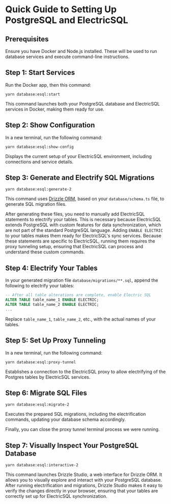 # Quick Guide to Setting Up PostgreSQL and ElectricSQL

## Prerequisites

Ensure you have Docker and Node.js installed. These will be used to run database services and execute command-line instructions.

## Step 1: Start Services

Run the Docker app, then this command:

```shell
yarn database:esql:start
```

This command launches both your PostgreSQL database and ElectricSQL services in Docker, making them ready for use.

## Step 2: Show Configuration

In a new terminal, run the following command:

```shell
yarn database:esql:show-config
```

Displays the current setup of your ElectricSQL environment, including connections and service details.

## Step 3: Generate and Electrify SQL Migrations

```shell
yarn database:esql:generate-2
```

This command uses [Drizzle ORM](https://orm.drizzle.team/docs), based on your `database/schema.ts` file, to generate SQL migration files.

After generating these files, you need to manually add ElectricSQL statements to electrify your tables. This is necessary because ElectricSQL extends PostgreSQL with custom features for data synchronization, which are not part of the standard PostgreSQL language. Adding `ENABLE ELECTRIC` to your tables makes them ready for ElectricSQL's sync services. Because these statements are specific to ElectricSQL, running them requires the proxy tunneling setup, ensuring that ElectricSQL can process and understand these custom commands.

## Step 4: Electrify Your Tables

In your generated migration file `database/migrations/**.sql`, append the following to electrify your tables:

```sql
-- After all table alterations are complete, enable Electric SQL
ALTER TABLE table_name_1 ENABLE ELECTRIC;
ALTER TABLE table_name_2 ENABLE ELECTRIC;
...
```

Replace `table_name_1`, `table_name_2`, etc., with the actual names of your tables.

## Step 5: Set Up Proxy Tunneling

In a new terminal, run the following command:

```shell
yarn database:esql:proxy-tunnel
```

Establishes a connection to the ElectricSQL proxy to allow electrifying of the Postgres tables by ElectricSQL services.

## Step 6: Migrate SQL Files

```shell
yarn database:esql:migrate-2
```

Executes the prepared SQL migrations, including the electrification commands, updating your database schema accordingly.

Finally, you can close the proxy tunnel terminal process we were running.

## Step 7: Visually Inspect Your PostgreSQL Database

```shell
yarn database:esql:interactive-2
```

This command launches Drizzle Studio, a web interface for Drizzle ORM. It allows you to visually explore and interact with your PostgreSQL database. After running electrification and migrations, Drizzle Studio makes it easy to verify the changes directly in your browser, ensuring that your tables are correctly set up for ElectricSQL synchronization.
